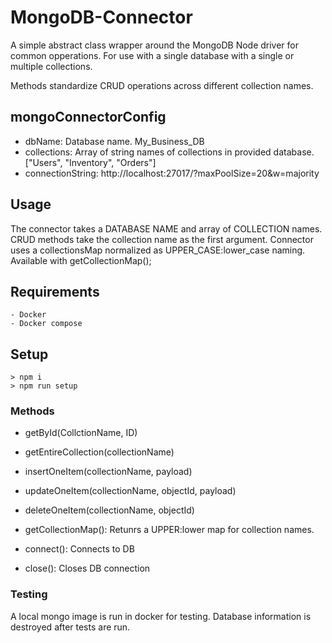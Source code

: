 # MongoDB-Connector

A simple abstract class wrapper around the MongoDB Node driver for common opperations.
For use with a single database with a single or multiple collections.

Methods standardize CRUD operations across different collection names.

## mongoConnectorConfig

- dbName: Database name. My_Business_DB
- collections: Array of string names of collections in provided database. ["Users", "Inventory", "Orders"]
- connectionString: http://localhost:27017/?maxPoolSize=20&w=majority

## Usage

The connector takes a DATABASE NAME and array of COLLECTION names. CRUD methods take the collection name as the first argument.
Connector uses a collectionsMap normalized as UPPER_CASE:lower_case naming. Available with getCollectionMap();

## Requirements

    - Docker
    - Docker compose

## Setup

    > npm i
    > npm run setup

### Methods

- getById(CollctionName, ID)

- getEntireCollection(collectionName)

- insertOneItem(collectionName, payload)

- updateOneItem(collectionName, objectId, payload)

- deleteOneItem(collectionName, objectId)

- getCollectionMap(): Retunrs a UPPER:lower map for collection names.

- connect(): Connects to DB

- close(): Closes DB connection

### Testing

A local mongo image is run in docker for testing. Database information is destroyed after tests are run.
